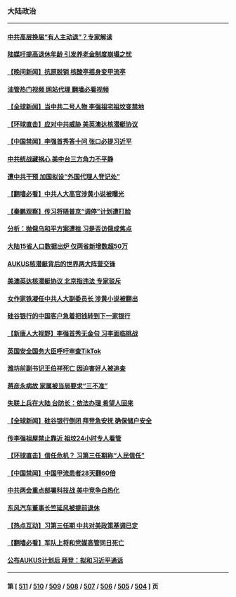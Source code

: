 ### 大陆政治
---
#### [中共高层换届“有人主动退”？专家解读](../../pages/ncid277/n13950663.md?03152045) 
#### [陆媒吁提高退休年龄 引发养老金制度崩塌之忧](../../pages/ncid277/n13950510.md?03152045) 
#### [【晚间新闻】抗原脱销 核酸亭摇身变甲流亭](../../pages/ncid277/n13950209.md?03152045) 
#### [油管热门视频 网站代理 翻墙必看视频](http://138.2.39.72:81/youtube.html?epic-marker?03152045)
#### [【全球新闻】当中共二号人物 李强祖宅祖坟变禁地](../../pages/ncid277/n13950562.md?03152045) 
#### [【环球直击】应对中共威胁 美英澳达核潜艇协议](../../pages/ncid277/n13950211.md?03152045) 
#### [【中国禁闻】李强首秀答十问 张口必提习近平](../../pages/ncid277/n13950249.md?03152045) 
#### [中共统战藏祸心 美中台三方角力不平静](../../pages/ncid277/n13950156.md?03152045) 
#### [遭中共干预 加国拟设“外国代理人登记处”](../../pages/ncid277/n13950324.md?03152045) 
#### [【翻墙必看】中共人大高官涉黄小说被曝光](../../pages/ncid277/n13950424.md?03152045) 
#### [【秦鹏观察】传习将晤普京“调停”计划遭打脸](../../pages/ncid277/n13950325.md?03152045) 
#### [分析：抛俄乌和平方案遭挫 习是否访俄成焦点](../../pages/ncid277/n13950100.md?03152045) 
#### [大陆15省人口数据出炉 仅两省新增数超50万](../../pages/ncid277/n13950450.md?03152045) 
#### [AUKUS核潜艇背后的世界两大阵营交锋](../../pages/ncid277/n13950184.md?03152045) 
#### [美澳英达核潜艇协议 北京指违法 专家驳斥](../../pages/ncid277/n13950189.md?03152045) 
#### [女作家铁凝任中共人大副委员长 涉黄小说被翻出](../../pages/ncid277/n13950264.md?03152045) 
#### [硅谷银行的中国客户急着把钱转到下一家银行](../../pages/ncid277/n13950236.md?03152045) 
#### [【新唐人大视野】李强首秀无金句 习李面临挑战](../../pages/ncid277/n13950157.md?03152045) 
#### [英国安全国务大臣呼吁审查TikTok](../../pages/ncid277/n13950091.md?03152045) 
#### [潍坊前副书记王伯祥死亡 因迫害好人被追查](../../pages/ncid277/n13949998.md?03152045) 
#### [蒋彦永病故 家属被当局要求“三不准”](../../pages/ncid277/n13950004.md?03152045) 
#### [失联上兵在大陆 台防长：依法办理 希望人回来](../../pages/ncid277/n13949876.md?03152045) 
#### [【全球新闻】硅谷银行倒闭 拜登急安抚 确保储户安全](../../pages/ncid277/n13949970.md?03152045) 
#### [传李强祖屋禁止靠近 祖坟24小时专人看管](../../pages/ncid277/n13949967.md?03152045) 
#### [【环球直击】信任危机？ 习第三任期称“人民信任”](../../pages/ncid277/n13948967.md?03152045) 
#### [【中国禁闻】中国甲流患者28天翻60倍](../../pages/ncid277/n13949690.md?03152045) 
#### [中共两会重点部署科技战 美中竞争白热化](../../pages/ncid277/n13949668.md?03152045) 
#### [东风汽车董事长竺延风被提前退休](../../pages/ncid277/n13949655.md?03152045) 
#### [【热点互动】习第三任期 中共对美政策基调已定](../../pages/ncid277/n13949716.md?03152045) 
#### [【翻墙必看】军队上将和党媒高管同日死亡](../../pages/ncid277/n13949759.md?03152045) 
#### [公布AUKUS计划后 拜登：拟和习近平通话](../../pages/ncid277/n13949736.md?03152045) 

---
#### 第 [ [511](./511.md?03152045) / [510](./510.md?03152045) / [509](./509.md?03152045) / [508](./508.md?03152045) / [507](./507.md?03152045) / [506](./506.md?03152045) / [505](./505.md?03152045) / [504](./504.md?03152045) ] 页

